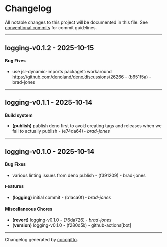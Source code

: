 # Changelog
All notable changes to this project will be documented in this file. See [conventional commits](https://www.conventionalcommits.org/) for commit guidelines.

- - -
## logging-v0.1.2 - 2025-10-15
#### Bug Fixes
- use jsr-dynamic-imports packageto workaround https://github.com/denoland/deno/discussions/26266 - (b651f5a) - brad-jones

- - -

## logging-v0.1.1 - 2025-10-14
#### Build system
- **(publish)** publish deno first to avoid creating tags and releases when we fail to actually publish - (e74da64) - *brad-jones*

- - -

## logging-v0.1.0 - 2025-10-14
#### Bug Fixes
- various linting issues from deno publish - (f391209) - brad-jones
#### Features
- **(logging)** initial commit - (b1aca0f) - *brad-jones*
#### Miscellaneous Chores
- **(revert)** logging-v0.1.0 - (76da726) - *brad-jones*
- **(version)** logging-v0.1.0 - (f280d5b) - github-actions[bot]

- - -

Changelog generated by [cocogitto](https://github.com/cocogitto/cocogitto).